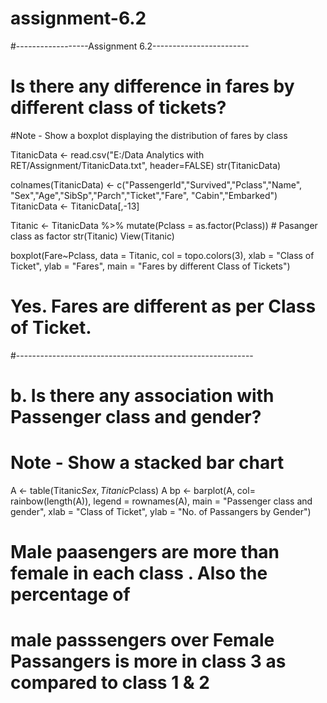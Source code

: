 # assignment-6.2
#------------------Assignment 6.2------------------------

# Is there any difference in fares by different class of tickets?
#Note - Show a boxplot displaying the distribution of fares by class

TitanicData <- read.csv("E:/Data Analytics with RET/Assignment/TitanicData.txt", header=FALSE)
str(TitanicData)

colnames(TitanicData) <- c("PassengerId","Survived","Pclass","Name",
                           "Sex","Age","SibSp","Parch","Ticket","Fare",
                           "Cabin","Embarked")
TitanicData <- TitanicData[,-13]

Titanic <- TitanicData %>% mutate(Pclass = as.factor(Pclass))  # Pasanger class as factor
str(Titanic)
View(Titanic)

boxplot(Fare~Pclass, data = Titanic, col = topo.colors(3),
        xlab = "Class of Ticket", ylab = "Fares", main = "Fares by different Class of Tickets")
# Yes. Fares are different as per Class of Ticket.

#-----------------------------------------------------------

# b. Is there any association with Passenger class and gender?
# Note - Show a stacked bar chart

A <- table(Titanic$Sex, Titanic$Pclass)
A
bp <- barplot(A, col= rainbow(length(A)), legend = rownames(A),
              main = "Passenger class and gender",
              xlab = "Class of Ticket", ylab = "No. of Passangers by Gender")

# Male paasengers are more than female in each class . Also the percentage of 
# male passsengers over Female Passangers is more in class 3 as compared to class 1 & 2
